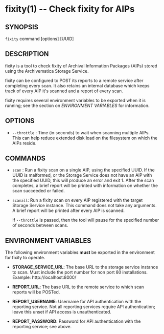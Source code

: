 fixity(1) -- Check fixity for AIPs
==================================

## SYNOPSIS

`fixity` command [options] [UUID]

## DESCRIPTION

fixity is a tool to check fixity of Archival Information Packages (AIPs) stored using the Archivematica Storage Service.

fixity can be configured to POST its reports to a remote service after completing every scan. It also retains an internal database which keeps track of every AIP it's scanned and a report of every scan.

fixity requires several environment variables to be exported when it is running; see the section on _ENVIRONMENT VARIABLES_ for information.

## OPTIONS

  * `--throttle` <seconds>:
    Time (in seconds) to wait when scanning multiple AIPs. This can help reduce extended disk load on the filesystem on which the AIPs reside.

## COMMANDS

  * `scan` <UUID>:
    Run a fixity scan on a single AIP, using the specified UUID. If the UUID is malformed, or the Storage Service does not have an AIP with the specified UUID, this will produce an error and exit 1. After the scan completes, a brief report will be printed with information on whether the scan succeeded or failed.

  * `scanall`:
    Run a fixity scan on every AIP registered with the target Storage Service instance. This command does not take any arguments. A brief report will be printed after every AIP is scanned.

    If `--throttle` is passed, then the tool will pause for the specified number of seconds between scans.

## ENVIRONMENT VARIABLES

The following environment variables **must** be exported in the environment for fixity to operate.

  * **STORAGE_SERVICE_URL**:
    The base URL to the storage service instance to scan. Must include the port number for non port 80 installations. Example:
      http://localhost:8000/

  * **REPORT_URL**:
    The base URL to the remote service to which scan reports will be POSTed.

  * **REPORT_USERNAME**:
    Username for API authentication with the reporting service. Not all reporting services require API authentication; leave this unset if API access is unauthenticated.

  * **REPORT_PASSWORD**:
    Password for API authentication with the reporting service; see above.
